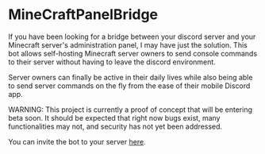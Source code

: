 # MineCraftPanelBridge

If you have been looking for a bridge between your discord server and your Minecraft server's administration panel, I may have just the solution. This bot allows self-hosting Minecraft server owners to send console commands to their server without having to leave the discord environment. 

Server owners can finally be active in their daily lives while also being able to send server commands on the fly from the ease of their mobile Discord app.

WARNING: This project is currently a proof of concept that will be entering beta soon. It should be expected that right now bugs exist, many functionalities may not, and security has not yet been addressed.

You can invite the bot to your server [here](https://discord.com/api/oauth2/authorize?client_id=732671203151708180&permissions=268565552&scope=bot).
